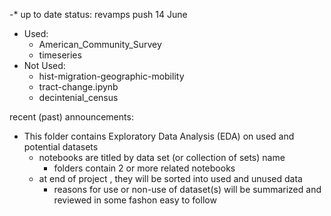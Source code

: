 -* up to date status: revamps push 14 June
- Used:
    - American_Community_Survey
    - timeseries
- Not Used: 
    - hist-migration-geographic-mobility
    - tract-change.ipynb
    - decintenial_census


recent (past) announcements:
- This folder contains Exploratory Data Analysis (EDA) on used and potential datasets
  - notebooks are titled by data set (or collection of sets) name
      - folders contain 2 or more related notebooks 
  - at end of project , they will be sorted into used and unused data
      - reasons for use or non-use of dataset(s) will be summarized and reviewed in some fashon easy to follow
